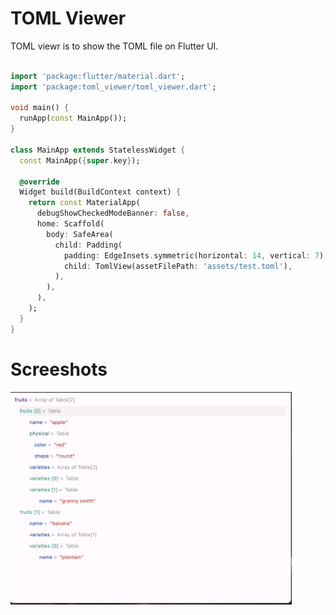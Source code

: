 # TOML Viewer

TOML viewr is to show the TOML file on Flutter UI.


```dart

import 'package:flutter/material.dart';
import 'package:toml_viewer/toml_viewer.dart';

void main() {
  runApp(const MainApp());
}

class MainApp extends StatelessWidget {
  const MainApp({super.key});

  @override
  Widget build(BuildContext context) {
    return const MaterialApp(
      debugShowCheckedModeBanner: false,
      home: Scaffold(
        body: SafeArea(
          child: Padding(
            padding: EdgeInsets.symmetric(horizontal: 14, vertical: 7),
            child: TomlView(assetFilePath: 'assets/test.toml'),
          ),
        ),
      ),
    );
  }
}


```
# Screeshots

<img src="https://github.com/sudhi001/toml_viewer/blob/main/screens/screen1.png?raw=true" width="450">